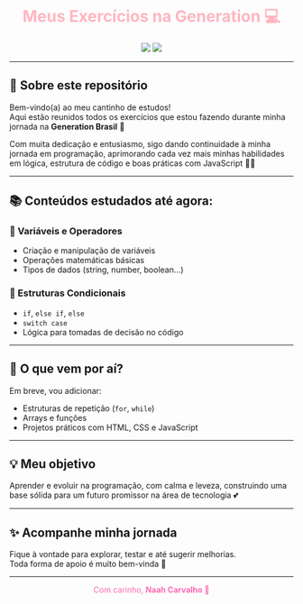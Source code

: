 <h1 align="center" style="color:#ffb6c1;">Meus Exercícios na Generation 💻</h1>

<p align="center">
  <img src="https://img.shields.io/badge/Desenvolvimento%20em%20JavaScript-💻-pink" />
  <img src="https://img.shields.io/badge/Aprendizado%20contínuo-%F0%9F%8C%B8-lightpink" />
</p>

---

## 💖 Sobre este repositório

Bem-vindo(a) ao meu cantinho de estudos!  
Aqui estão reunidos todos os exercícios que estou fazendo durante minha jornada na **Generation Brasil** 🚀

Com muita dedicação e entusiasmo, sigo dando continuidade à minha jornada em programação, aprimorando cada vez mais minhas habilidades em lógica, estrutura de código e boas práticas com JavaScript 🌷✨

---

## 📚 Conteúdos estudados até agora:

### 📌 Variáveis e Operadores
- Criação e manipulação de variáveis
- Operações matemáticas básicas
- Tipos de dados (string, number, boolean...)

### 📌 Estruturas Condicionais
- `if`, `else if`, `else`
- `switch case`
- Lógica para tomadas de decisão no código

---

## 🌼 O que vem por aí?
Em breve, vou adicionar:
- Estruturas de repetição (`for`, `while`)
- Arrays e funções
- Projetos práticos com HTML, CSS e JavaScript

---

## 💡 Meu objetivo

Aprender e evoluir na programação, com calma e leveza, construindo uma base sólida para um futuro promissor na área de tecnologia 💕

---

## ✨ Acompanhe minha jornada

Fique à vontade para explorar, testar e até sugerir melhorias.  
Toda forma de apoio é muito bem-vinda 🫶

---

<p align="center" style="color:#ff69b4;">
  Com carinho,  
  <strong>Naah Carvalho 🌸</strong>
</p>
